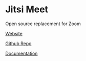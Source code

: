 # Jitsi Meet
Open source replacement for Zoom

[Website](https://jitsi.org/)

[Github Repo](https://github.com/jitsi/docker-jitsi-meet)

[Documentation](https://jitsi.github.io/handbook/docs/devops-guide/devops-guide-docker/)